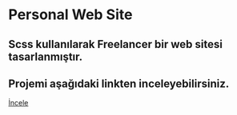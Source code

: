 # Personal Web Site

## Scss kullanılarak Freelancer bir web sitesi tasarlanmıştır. 

## Projemi aşağıdaki linkten inceleyebilirsiniz.

[ İncele ](https://musabeytekin.netlify.app/)